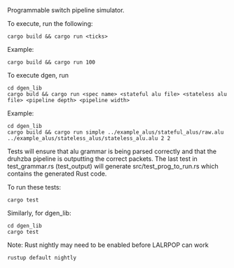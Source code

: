 Programmable switch pipeline simulator.

To execute, run the following:

    cargo build && cargo run <ticks>

Example:

    cargo build && cargo run 100

To execute dgen, run

    cd dgen_lib
    cargo buld && cargo run <spec name> <stateful alu file> <stateless alu file> <pipeline depth> <pipeline width>

Example:

    cd dgen_lib
    cargo build && cargo run simple ../example_alus/stateful_alus/raw.alu ../example_alus/stateless_alus/stateless_alu.alu 2 2

Tests will ensure that alu grammar is being parsed
correctly and that the druhzba pipeline is outputting
the correct packets. The last test in test_grammar.rs
(test_output) will generate src/test_prog_to_run.rs
which contains the generated Rust code. 

To run these tests:

    cargo test

Similarly, for dgen_lib:

    cd dgen_lib
    cargo test

Note: Rust nightly may need to be enabled before LALRPOP
can work

    rustup default nightly

